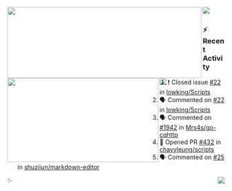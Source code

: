 <p>
  <p>
  <img align="left" width="450" height="165" src="https://github-readme-stats-git-masterrstaa-rickstaa.vercel.app/api?username=lowking&bg_color=0D1116&theme=synthwave&show_icons=true&hide_border=true&line_height=20&title_color=4E7C65&icon_color=555&show_owner=true&text_color=777&count_private=true"/>
  </p>
  <p>
  <img align="left" width="350" height="195" src="https://github-readme-stats-git-masterrstaa-rickstaa.vercel.app/api/top-langs/?layout=compact&username=lowking&bg_color=0D1116&theme=synthwave&show_icons=true&hide_border=true&line_height=20&title_color=4E7C65&icon_color=555&show_owner=true&text_color=777&hide&langs_count=4"/>
  </p>
  <p>
    <a align="left" href="https://t.me/Violettoy_bot"><img src="https://img.shields.io/badge/Telegram-%2352A4DB.svg?&style=social&logo=telegram&logoColor=white" /></a>&nbsp;&nbsp;
<!--     <img align="left" src="https://github.com/lowking/lowking/workflows/Waka%20Readme/badge.svg" />&nbsp;&nbsp; -->
    <img align="left" src="https://github.com/lowking/lowking/workflows/Activity%20Readme/badge.svg" />
  </p>
</p>

### :zap: Recent Activity

<!--START_SECTION:activity-->
1. ❗️ Closed issue [#22](https://github.com/lowking/Scripts/issues/22) in [lowking/Scripts](https://github.com/lowking/Scripts)
2. 🗣 Commented on [#22](https://github.com/lowking/Scripts/issues/22) in [lowking/Scripts](https://github.com/lowking/Scripts)
3. 🗣 Commented on [#1942](https://github.com/Mrs4s/go-cqhttp/issues/1942) in [Mrs4s/go-cqhttp](https://github.com/Mrs4s/go-cqhttp)
4. 💪 Opened PR [#432](https://github.com/chavyleung/scripts/pull/432) in [chavyleung/scripts](https://github.com/chavyleung/scripts)
5. 🗣 Commented on [#25](https://github.com/shuzijun/markdown-editor/issues/25) in [shuzijun/markdown-editor](https://github.com/shuzijun/markdown-editor)
<!--END_SECTION:activity-->

✨<img align="right" src="http://profile-counter.glitch.me/lowking/count.svg"/>
